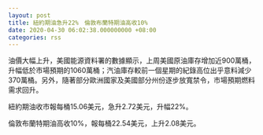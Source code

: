 ```yaml
---
layout: post
title: 紐約期油急升22%　倫敦布蘭特期油高收10%
date: 2020-04-30 06:02:38.000000000 +08:00
categories: rss
---
```


油價大幅上升，美國能源資料署的數據顯示，上周美國原油庫存增加近900萬桶，升幅低於市場預期的1060萬桶；汽油庫存較前一個星期的紀錄高位出乎意料減少370萬桶。另外，隨著部分歐洲國家及美國部分州份逐步放寬禁令，市場預期燃料需求回升。

紐約期油收市報每桶15.06美元，急升2.72美元，升幅22%。

倫敦布蘭特期油高收10%，報每桶22.54美元，上升2.08美元。

